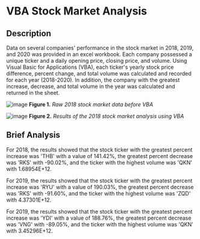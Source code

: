 # VBA Stock Market Analysis

## Description
Data on several companies' performance in the stock market in 2018, 2019, and 2020 was provided in an excel workbook. Each company possessed a unique ticker and a daily opening price, closing price, and volume. Using Visual Basic for Applications (VBA), each ticker's yearly stock price difference, percent change, and total volume was calculated and recorded for each year (2018-2020). In addition, the company with the greatest increase, decrease, and total volume in the year was calculated and returned in the sheet.

![image](https://github.com/nicholaishaw/VBA-challenge/assets/135463220/b18b6299-fc31-48b8-aa7d-a0be63e77e3b)
**Figure 1.** *Raw 2018 stock market data before VBA*

![image](https://github.com/nicholaishaw/VBA-challenge/assets/135463220/378fb666-b801-480b-9179-fb827fc9263a)
**Figure 2.** *Results of the 2018 stock market analysis using VBA*

## Brief Analysis
For 2018, the results showed that the stock ticker with the greatest percent increase was 'THB' with a value of 141.42%, the greatest percent decrease was 'RKS' with -90.02%, and the ticker with the highest volume was 'QKN' with 1.68954E+12.

For 2019, the results showed that the stock ticker with the greatest percent increase was 'RYU' with a value of 190.03%, the greatest percent decrease was 'RKS' with -91.60%, and the ticker with the highest volume was 'ZQD' with 4.37301E+12.

For 2019, the results showed that the stock ticker with the greatest percent increase was 'YDI' with a value of 188.76%, the greatest percent decrease was 'VNG' with -89.05%, and the ticker with the highest volume was 'QKN' with 3.45296E+12.

